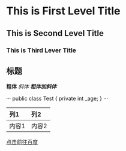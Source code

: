 # This is First Level Title
## This is Second Level Title
### This is Third Lever Title

标题
---
**粗体**
*斜体*
***粗体加斜体***

···
public class Test
{
    private int _age;
}
···

|列1|列2|
|:---|:---|
|内容1|内容2|

[点击前往百度](www.baidu.com)

